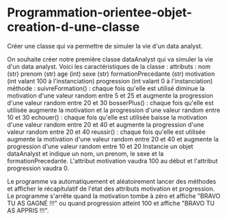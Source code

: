 # Programmation-orientee-objet-creation-d-une-classe
Créer une classe qui va permettre de simuler la vie d'un data analyst. 

On souhaite créer notre première classe dataAnalyst qui va simuler la vie d'un data analyst. Voici les caractéristiques de la classe :
attributs :
nom (str)
prenom (str)
age (int)
sexe (str)
formationPrecedante (str)
motivation (int valant 100 à l'instanciation)
progression (int valant 0 à l'instanciation)
méthode :
suivreFormation() : chaque fois qu'elle est utilisé diminue la motivation d'une valeur random entre 5 et 25 et augmente la progression d'une valeur random entre 20 et 30
bosserPlus() : chaque fois qu'elle est utilisée augmente la motivation et la progression d'une valeur random entre 10 et 30
echouer() : chaque fois qu'elle est utilisée baisse la motivation d'une valeur random entre 20 et 40 et augmente la progression d'une valeur random entre 20 et 40
reussir() : chaque fois qu'elle est utilisée augmente la motivation d'une valeur random entre 20 et 40 et augmente la progression d'une valeur random entre 10 et 20
Instancie un objet dataAnalyst et indique un nom, un prenom, le sexe et la formationPrecedante. L'attribut motivation vaudra 100 au début et l'attribut progression vaudra 0.

Le programme va automatiquement et aléatoirement lancer des méthodes et afficher le récapitulatif de l'état des attributs motivation et progression. Le programme s'arrête quand la motivation tombe à zéro et affiche "BRAVO TU AS GAGNÉ !!!" ou quand progression atteint 100 et affiche "BRAVO TU AS APPRIS !!!".
